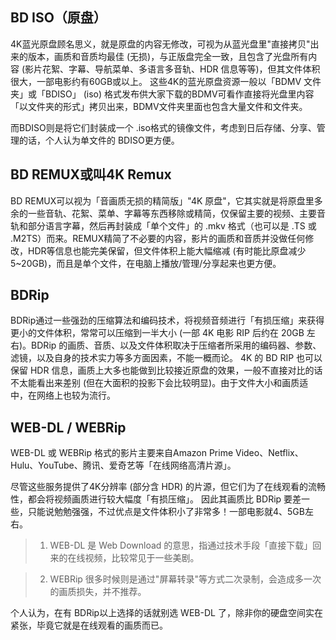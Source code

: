 ## BD ISO（原盘）
4K蓝光原盘顾名思义，就是原盘的内容无修改，可视为从蓝光盘里"直接拷贝"出来的版本，画质和音质均最佳 (无损)，与正版盘完全一致，且包含了光盘所有内容 (影片花絮、字幕、导航菜单、多语言多音轨、HDR 信息等等)，但其文件体积很大，一部电影约有60GB或以上。
这些4K的蓝光原盘资源一般以「BDMV 文件夹」或「BDISO」 (iso) 格式发布供大家下载的BDMV可看作直接将光盘里内容「以文件夹的形式」拷贝出来，BDMV文件夹里面也包含大量文件和文件夹。

而BDISO则是将它们封装成一个 .iso格式的镜像文件，考虑到日后存储、分享、管理的话，个人认为单文件的 BDISO更方便。

## BD REMUX或叫4K Remux
BD REMUX可以视为「音画质无损的精简版」"4K 原盘"，它其实就是将原盘里多余的一些音轨、花絮、菜单、字幕等东西移除或精简，仅保留主要的视频、主要音轨和部分语言字幕，然后再封装成「单个文件」的 .mkv 格式（也可以是 .TS 或 .M2TS）而来。REMUX精简了不必要的内容，影片的画质和音质并没做任何修改，HDR等信息也能完美保留，但文件体积上能大幅缩减 (有时能比原盘减少5~20GB)，而且是单个文件，在电脑上播放/管理/分享起来也更方便。

## BDRip

BDRip通过一些强劲的压缩算法和编码技术，将视频音频进行「有损压缩」来获得更小的文件体积，常常可以压缩到一半大小 (一部 4K 电影 RIP 后约在 20GB 左右)。BDRip 的画质、音质、以及文件体积取决于压缩者所采用的编码器、参数、滤镜，以及自身的技术实力等多方面因素，不能一概而论。
4K 的 BD RIP 也可以保留 HDR 信息，画质上大多也能做到比较接近原盘的效果，一般不直接对比的话不太能看出来差别 (但在大面积的投影下会比较明显)。由于文件大小和画质适中，在网络上也较为流行。

## WEB-DL / WEBRip
WEB-DL 或 WEBRip 格式的影片主要来自Amazon Prime Video、Netflix、Hulu、YouTube、腾讯、爱奇艺等「在线网络高清片源」。

尽管这些服务提供了4K分辨率 (部分含 HDR) 的片源，但它们为了在线观看的流畅性，都会将视频画质进行较大幅度「有损压缩」。
因此其画质比 BDRip 要差一些，只能说勉勉强强，不过优点是文件体积小了非常多！一部电影就4、5GB左右。

> 1. WEB-DL 是 Web Download 的意思，指通过技术手段「直接下载」回来的在线视频，比较常见于一些美剧。

> 2. WEBRip 很多时候则是通过"屏幕转录"等方式二次录制，会造成多一次的画质损失，并不推荐。

个人认为，在有 BDRip以上选择的话就别选 WEB-DL 了，除非你的硬盘空间实在紧张，毕竟它就是在线观看的画质而已。

